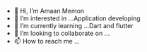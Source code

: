 - 👋 Hi, I’m Amaan Memon
- 👀 I’m interested in ...Application developing
- 🌱 I’m currently learning ...Dart and flutter
- 💞️ I’m looking to collaborate on ...
- 📫 How to reach me ...

<!---
Amaanarabiyani/Amaanarabiyani is a ✨ special ✨ repository because its `README.md` (this file) appears on your GitHub profile.
You can click the Preview link to take a look at your changes.
--->
